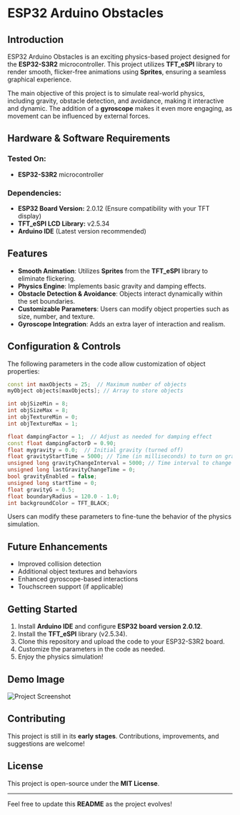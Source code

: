 # ESP32 Arduino Obstacles

## Introduction

ESP32 Arduino Obstacles is an exciting physics-based project designed for the **ESP32-S3R2** microcontroller. This project utilizes **TFT\_eSPI** library to render smooth, flicker-free animations using **Sprites**, ensuring a seamless graphical experience.

The main objective of this project is to simulate real-world physics, including gravity, obstacle detection, and avoidance, making it interactive and dynamic. The addition of a **gyroscope** makes it even more engaging, as movement can be influenced by external forces.

## Hardware & Software Requirements

### **Tested On:**

- **ESP32-S3R2** microcontroller

### **Dependencies:**

- **ESP32 Board Version:** 2.0.12 (Ensure compatibility with your TFT display)
- **TFT\_eSPI LCD Library:** v2.5.34
- **Arduino IDE** (Latest version recommended)

## Features

- **Smooth Animation**: Utilizes **Sprites** from the **TFT\_eSPI** library to eliminate flickering.
- **Physics Engine**: Implements basic gravity and damping effects.
- **Obstacle Detection & Avoidance**: Objects interact dynamically within the set boundaries.
- **Customizable Parameters**: Users can modify object properties such as size, number, and texture.
- **Gyroscope Integration**: Adds an extra layer of interaction and realism.

## Configuration & Controls

The following parameters in the code allow customization of object properties:

```cpp
const int maxObjects = 25;  // Maximum number of objects
myObject objects[maxObjects]; // Array to store objects

int objSizeMin = 8;
int objSizeMax = 8;
int objTextureMin = 0;
int objTextureMax = 1;

float dampingFactor = 1;  // Adjust as needed for damping effect
const float dampingFactorD = 0.90;
float mygravity = 0.0;  // Initial gravity (turned off)
float gravityStartTime = 5000; // Time (in milliseconds) to turn on gravity
unsigned long gravityChangeInterval = 5000; // Time interval to change gravity direction
unsigned long lastGravityChangeTime = 0;
bool gravityEnabled = false;
unsigned long startTime = 0;
float gravityG = 0.5;
float boundaryRadius = 120.0 - 1.0;
int backgroundColor = TFT_BLACK;
```

Users can modify these parameters to fine-tune the behavior of the physics simulation.

## Future Enhancements

- Improved collision detection
- Additional object textures and behaviors
- Enhanced gyroscope-based interactions
- Touchscreen support (if applicable)

## Getting Started

1. Install **Arduino IDE** and configure **ESP32 board version 2.0.12**.
2. Install the **TFT\_eSPI** library (v2.5.34).
3. Clone this repository and upload the code to your ESP32-S3R2 board.
4. Customize the parameters in the code as needed.
5. Enjoy the physics simulation!

## Demo Image

![Project Screenshot](https://github.com/mbbutt/Esp32_Arduino_Obsticals/tree/main/media/1742254307498.jpg)

## Contributing

This project is still in its **early stages**. Contributions, improvements, and suggestions are welcome!

## License

This project is open-source under the **MIT License**.

---

Feel free to update this **README** as the project evolves!

